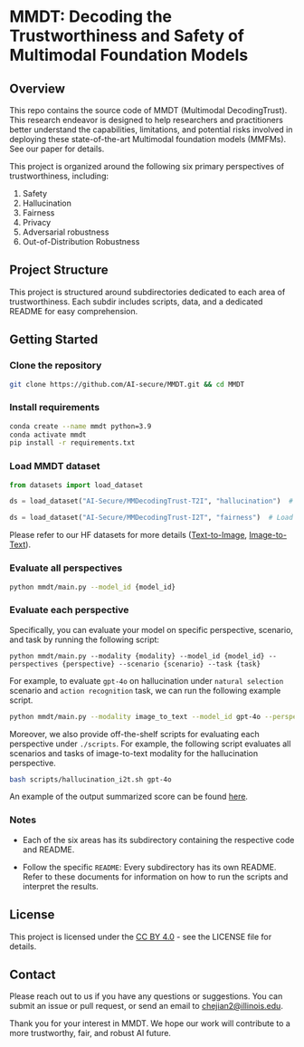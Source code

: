 # MMDT: Decoding the Trustworthiness and Safety of Multimodal Foundation Models

## Overview

This repo contains the source code of MMDT (Multimodal DecodingTrust). This research endeavor is designed to help researchers and practitioners better understand the capabilities, limitations, and potential risks involved in deploying these state-of-the-art Multimodal foundation models (MMFMs). See our paper for details.


This project is organized around the following six primary perspectives of trustworthiness, including:
1. Safety
2. Hallucination
3. Fairness
4. Privacy
5. Adversarial robustness
6. Out-of-Distribution Robustness

## Project Structure
This project is structured around subdirectories dedicated to each area of trustworthiness. Each subdir includes scripts, data, and a dedicated README for easy comprehension.


## Getting Started

### Clone the repository

```bash
git clone https://github.com/AI-secure/MMDT.git && cd MMDT
```

### Install requirements

```bash
conda create --name mmdt python=3.9
conda activate mmdt
pip install -r requirements.txt
```

### Load MMDT dataset

```python
from datasets import load_dataset

ds = load_dataset("AI-Secure/MMDecodingTrust-T2I", "hallucination")  # Load Hallucination subset of Text-to-Image dataset

ds = load_dataset("AI-Secure/MMDecodingTrust-I2T", "fairness")  # Load Fairness subset of Image-to-Text dataset
```

Please refer to our HF datasets for more details ([Text-to-Image](https://huggingface.co/datasets/AI-Secure/MMDecodingTrust-T2I), [Image-to-Text](https://huggingface.co/datasets/AI-Secure/MMDecodingTrust-I2T)).

### Evaluate all perspectives

```bash
python mmdt/main.py --model_id {model_id}
```

### Evaluate each perspective

Specifically, you can evaluate your model on specific perspective, scenario, and task by running the following script:
```
python mmdt/main.py --modality {modality} --model_id {model_id} --perspectives {perspective} --scenario {scenario} --task {task}
```

For example, to evaluate `gpt-4o` on hallucination under `natural selection` scenario and `action recognition` task, we can run the following example script.
```bash
python mmdt/main.py --modality image_to_text --model_id gpt-4o --perspectives hallucination --scenario natural --task action
```

Moreover, we also provide off-the-shelf scripts for evaluating each perspective under `./scripts`.
For example, the following script evaluates all scenarios and tasks of image-to-text modality for the hallucination perspective.
```bash
bash scripts/hallucination_i2t.sh gpt-4o
```

An example of the output summarized score can be found [here](https://github.com/AI-secure/MMDT/blob/67ae1a5763c0dc17fda46a36c16c1a9ec945113b/mmdt/perspectives/hallucination/README.md?plain=1#L76).

### Notes
+ Each of the six areas has its subdirectory containing the respective code and README.

+ Follow the specific `README`: Every subdirectory has its own README. Refer to these documents for information on how to run the scripts and interpret the results.

## License
This project is licensed under the [CC BY 4.0](https://creativecommons.org/licenses/by/4.0/legalcode)  - see the LICENSE file for details.

## Contact
Please reach out to us if you have any questions or suggestions. You can submit an issue or pull request, or send an email to chejian2@illinois.edu.

Thank you for your interest in MMDT. We hope our work will contribute to a more trustworthy, fair, and robust AI future.
